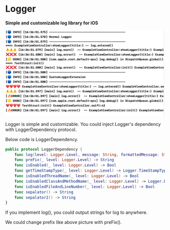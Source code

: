 # Logger

**Simple and customizable log library for iOS**

<img src="./cap.png" width="700">

Logger is simple and customizable.
You could inject Logger's dependency with  LoggerDependency protocol.

Below code  is LoggerDependency.

```swift
public protocol LoggerDependency {
    func log(level: Logger.Level, message: String, formattedMessage: String)
    func preFix(_ level: Logger.Level) -> String
    func isEnabled(_ level: Logger.Level) -> Bool
    func getTimeStampType(_ level: Logger.Level) -> Logger.TimeStampType
    func isEnabledThreadName(_ level: Logger.Level) -> Bool                             // Thread Information
    func isEnabledClassAndMethodName(_ level: Logger.Level) -> Logger.DescriptionType   // Class/Function Information
    func isEnabledFileAndLineNumber(_ level: Logger.Level) -> Bool                      // File/Line Information
    func sepalator() -> String
    func sepalator2() -> String
}

```



If you implement log(), you could output strings for log to anywhere.

We could change prefix like above picture with preFix().